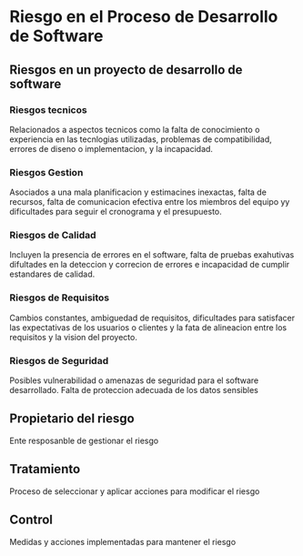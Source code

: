 # Riesgo en el Proceso de Desarrollo de Software

## Riesgos en un proyecto de desarrollo de software

### Riesgos tecnicos

Relacionados a aspectos tecnicos como la falta de conocimiento o experiencia en las tecnlogias utilizadas, problemas de compatibilidad, errores de diseno o implementacion, y la incapacidad.

### Riesgos Gestion

Asociados a una mala planificacion y estimacines inexactas, falta de recursos, falta de comunicacion efectiva entre los miembros del equipo yy dificultades para seguir el cronograma y el presupuesto.

### Riesgos de Calidad

Incluyen la presencia de errores en el software, falta de pruebas exahutivas difultades en la deteccion y correcion de errores e incapacidad de cumplir estandares de calidad.

### Riesgos de Requisitos

Cambios constantes, ambiguedad de requisitos, dificultades para satisfacer las expectativas de los usuarios o clientes y la fata de alineacion entre los requisitos y la vision del proyecto.

### Riesgos de Seguridad

Posibles vulnerabilidad o amenazas de seguridad para el software desarrollado. Falta de proteccion adecuada de los datos sensibles

## Propietario del riesgo

Ente resposanble de gestionar el riesgo

## Tratamiento

Proceso de seleccionar y aplicar acciones para modificar el riesgo

## Control

Medidas y acciones implementadas para mantener el riesgo
